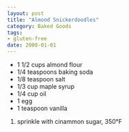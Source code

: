 ```yaml
---
layout: post
title: "Almond Snickerdoodles"
category: Baked Goods
tags:
- gluten-free
date: 2000-01-01
---
```


- 1 1/2 cups almond flour
- 1/4 teaspoons baking soda
- 1/8 teaspoon salt
- 1/3 cup maple syrup
- 1/4 cup oil
- 1 egg
- 1 teaspoon vanilla

1. sprinkle with cinammon sugar, 350°F
